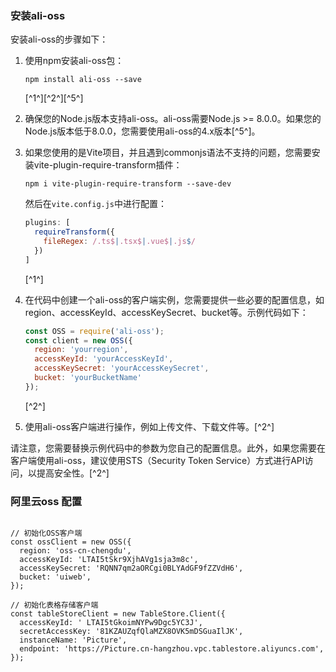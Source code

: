 ### 安装ali-oss
安装ali-oss的步骤如下：

1. 使用npm安装ali-oss包：
   ```
   npm install ali-oss --save
   ```
   [^1^][^2^][^5^]

2. 确保您的Node.js版本支持ali-oss。ali-oss需要Node.js >= 8.0.0。如果您的Node.js版本低于8.0.0，您需要使用ali-oss的4.x版本[^5^]。

3. 如果您使用的是Vite项目，并且遇到commonjs语法不支持的问题，您需要安装vite-plugin-require-transform插件：
   ```
   npm i vite-plugin-require-transform --save-dev
   ```
   然后在`vite.config.js`中进行配置：
   ```javascript
   plugins: [
     requireTransform({
       fileRegex: /.ts$|.tsx$|.vue$|.js$/
     })
   ]
   ```
   [^1^]

4. 在代码中创建一个ali-oss的客户端实例，您需要提供一些必要的配置信息，如region、accessKeyId、accessKeySecret、bucket等。示例代码如下：
   ```javascript
   const OSS = require('ali-oss');
   const client = new OSS({
     region: 'yourregion',
     accessKeyId: 'yourAccessKeyId',
     accessKeySecret: 'yourAccessKeySecret',
     bucket: 'yourBucketName'
   });
   ```
   [^2^]

5. 使用ali-oss客户端进行操作，例如上传文件、下载文件等。[^2^]

请注意，您需要替换示例代码中的参数为您自己的配置信息。此外，如果您需要在客户端使用ali-oss，建议使用STS（Security Token Service）方式进行API访问，以提高安全性。[^2^]

### 阿里云oss 配置

```

// 初始化OSS客户端
const ossClient = new OSS({
  region: 'oss-cn-chengdu',
  accessKeyId: 'LTAI5tSkr9XjhAVg1sja3m8c',
  accessKeySecret: 'RQNN7qm2aORCgi0BLYAdGF9fZZVdH6',
  bucket: 'uiweb',
});

// 初始化表格存储客户端
const tableStoreClient = new TableStore.Client({
  accessKeyId: ' LTAI5tGkoimNYPw9Dgc5YC3J',
  secretAccessKey: '81KZAUZqfQlaMZX8OVK5mDSGuaIlJK',
  instanceName: 'Picture',
  endpoint: 'https://Picture.cn-hangzhou.vpc.tablestore.aliyuncs.com',
});

```

